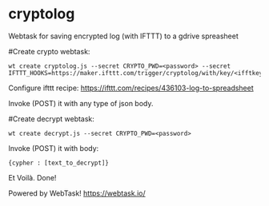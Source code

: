 # cryptolog
Webtask for saving encrypted log (with IFTTT) to a gdrive spreasheet

#Create crypto webtask:
 
    wt create cryptolog.js --secret CRYPTO_PWD=<password> --secret IFTTT_HOOKS=https://maker.ifttt.com/trigger/cryptolog/with/key/<ifftkey>

Configure ifttt recipe:
  https://ifttt.com/recipes/436103-log-to-spreadsheet
  
Invoke (POST) it with any type of json body.  

#Create decrypt webtask:

    wt create decrypt.js --secret CRYPTO_PWD=<password>
    
Invoke (POST) it with body:

    {cypher : [text_to_decrypt]}
  
Et Voilà. Done!

Powered by WebTask!
  https://webtask.io/
